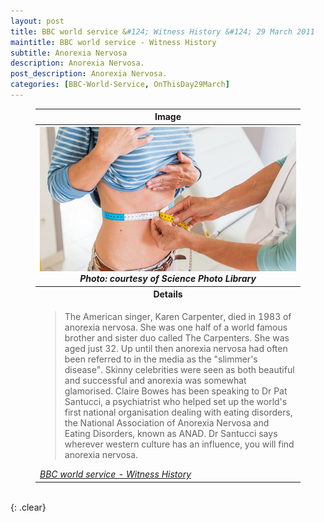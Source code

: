 ```yaml
---
layout: post
title: BBC world service &#124; Witness History &#124; 29 March 2011
maintitle: BBC world service - Witness History
subtitle: Anorexia Nervosa
description: Anorexia Nervosa.
post_description: Anorexia Nervosa.
categories: [BBC-World-Service, OnThisDay29March]
---
```


<figure class="fig3">

</figure>

<figure class="fig3">
<table>
<tr id="infobox1"><th>Image</th></tr>

<tr>
<th><img src="/assets/images/BBC-PIDs/p09byqty-768x432.jpg" class="full-width" />
<cite>Photo: courtesy of Science Photo Library</cite></th>
</tr>

<tr id="infobox2"><th>Details</th></tr>
<tr><td><blockquote>The American singer, Karen Carpenter, died in 1983 of anorexia nervosa. She was one half of a world famous brother and sister duo called The Carpenters. She was aged just 32. Up until then anorexia nervosa had often been referred to in the media as the "slimmer's disease". Skinny celebrities were seen as both beautiful and successful and anorexia was somewhat glamorised. Claire Bowes has been speaking to Dr Pat Santucci, a psychiatrist who helped set up the world's first national organisation dealing with eating disorders, the National Association of Anorexia Nervosa and Eating Disorders, known as ANAD. Dr Santucci says wherever western culture has an influence, you will find anorexia nervosa.</blockquote>
<cite><a class="external-link" href="https://www.bbc.co.uk/programmes/w3ct1x0k">BBC world service - Witness History</a></cite></td></tr>
</table>
</figure>

<br />{: .clear}

